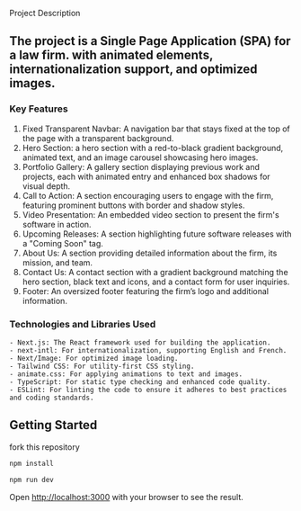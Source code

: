 Project Description

## The project is a Single Page Application (SPA) for a law firm. with animated elements, internationalization support, and optimized images.


### Key Features

1.  Fixed Transparent Navbar: A navigation bar that stays fixed at the top of the page with a transparent background.
2.  Hero Section: a hero section with a red-to-black gradient background, animated text, and an image carousel showcasing hero images.
3.  Portfolio Gallery: A gallery section displaying previous work and projects, each with animated entry and enhanced box shadows for visual depth.
4.  Call to Action: A section encouraging users to engage with the firm, featuring prominent buttons with border and shadow styles.
5.  Video Presentation: An embedded video section to present the firm's software in action.
6.  Upcoming Releases: A section highlighting future software releases with a "Coming Soon" tag.
7.  About Us: A section providing detailed information about the firm, its mission, and team.
8.  Contact Us: A contact section with a gradient background matching the hero section, black text and icons, and a contact form for user inquiries.
9.  Footer: An oversized footer featuring the firm’s logo and additional information.

 ### Technologies and Libraries Used

    - Next.js: The React framework used for building the application.
    - next-intl: For internationalization, supporting English and French.
    - Next/Image: For optimized image loading.
    - Tailwind CSS: For utility-first CSS styling.
    - animate.css: For applying animations to text and images.
    - TypeScript: For static type checking and enhanced code quality.
    - ESLint: For linting the code to ensure it adheres to best practices and coding standards.

## Getting Started
fork this repository




```bash
npm install

npm run dev

```

Open [http://localhost:3000](http://localhost:3000) with your browser to see the result.


